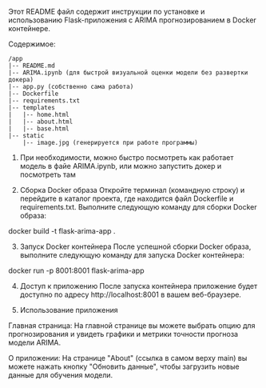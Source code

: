 Этот README файл содержит инструкции по установке и использованию Flask-приложения с ARIMA прогнозированием в Docker контейнере.

Содержимое: 

    /app
    |-- README.md
    |-- ARIMA.ipynb (для быстрой визуальной оценки модели без развертки докера)
    |-- app.py (собственно сама работа)
    |-- Dockerfile
    |-- requirements.txt
    |-- templates
    |   |-- home.html
    |   |-- about.html
    |   |-- base.html
    |-- static
        |-- image.jpg (генерируется при работе программы)

1. При необходимости, можно быстро посмотреть как работает модель в файе ARIMA.ipynb, или можно запустить докер и посмотреть там

2. Сборка Docker образа
Откройте терминал (командную строку) и перейдите в каталог проекта, где находится файл Dockerfile и requirements.txt. Выполните следующую команду для сборки Docker образа:

docker build -t flask-arima-app .

3. Запуск Docker контейнера
После успешной сборки Docker образа, выполните следующую команду для запуска Docker контейнера:

docker run -p 8001:8001 flask-arima-app

4. Доступ к приложению
После запуска контейнера приложение будет доступно по адресу http://localhost:8001 в вашем веб-браузере.

5. Использование приложения

Главная страница: На главной странице вы можете выбрать опцию для прогнозирования и увидеть графики и метрики точности прогноза модели ARIMA.

О приложении: На странице "About" (ссылка в самом верху main) вы можете нажать кнопку "Обновить данные", чтобы загрузить новые данные для обучения модели.
